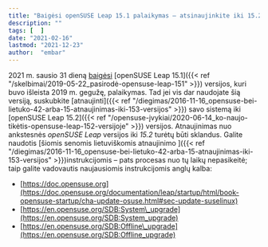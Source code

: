 ```yaml
---
title: "Baigėsi openSUSE Leap 15.1 palaikymas – atsinaujinkite iki 15.2"
description: ""
tags: [  ]
date: "2021-02-16"
lastmod: "2021-12-23"
author:  "embar"
---
```

2021 m. sausio 31 dieną [baigėsi](https://lists.opensuse.org/archives/list/security-announce@lists.opensuse.org/thread/WTRFFZBITYZ7AJP45W3EUMP3ODMX4BV7/) [openSUSE Leap 15.1]({{< ref "/skelbimai/2019-05-22_pasirodė-opensuse-leap-151" >}}) versijos, kuri buvo išleista 2019 m. gegužę, palaikymas. Tad jei vis dar naudojate šią versiją, suskubkite [atnaujinti]({{< ref "/diegimas/2016-11-16_opensuse-bei-lietuko-42-arba-15-atnaujinimas-iki-153-versijos" >}}) savo sistemą iki [openSUSE Leap 15.2]({{< ref "/opensuse-įvykiai/2020-06-14_ko-naujo-tikėtis-opensuse-leap-152-versijoje" >}}) versijos. Atnaujinimas nuo ankstesnės _openSUSE Leap_ versijos iki _15.2_ turėtų būti sklandus. Galite naudotis [šiomis senomis lietuviškomis atnaujinimo ]({{< ref "/diegimas/2016-11-16_opensuse-bei-lietuko-42-arba-15-atnaujinimas-iki-153-versijos" >}})instrukcijomis – pats procesas nuo tų laikų nepasikeitė; taip galite vadovautis naujausiomis instrukcijomis anglų kalba:

*   [https://doc.opensuse.org](https://doc.opensuse.org/documentation/leap/startup/html/book-opensuse-startup/cha-update-osuse.html#sec-update-suselinux)
*   [https://en.opensuse.org/SDB:System\_upgrade](https://en.opensuse.org/SDB:System_upgrade)
*   [https://en.opensuse.org/SDB:Offline\_upgrade](https://en.opensuse.org/SDB:Offline_upgrade)

